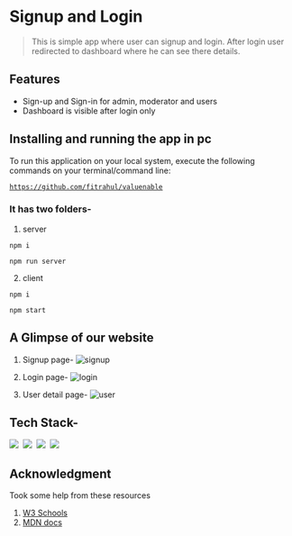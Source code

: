 # Signup and Login

> This is simple app where user can signup and login. After login user redirected to dashboard where he can see there details.

## Features

- Sign-up and Sign-in for admin, moderator and users
- Dashboard is visible after login only

## Installing and running the app in pc

<!-- <hr> -->
To run this application on your local system, execute the following commands on your terminal/command line:

<code>https://github.com/fitrahul/valuenable</code>

  ### It has two folders-
  
  1. server

  <code>npm i</code> 
  
  <code>npm run server</code> 
  
  2. client

  <code>npm i</code>

  <code>npm start</code>
  
## A Glimpse of our website

1. Signup page-
![signup](https://user-images.githubusercontent.com/87421972/155700235-bfb4028c-e62a-4b62-adfb-0194c9486153.png)

2. Login page-
![login](https://user-images.githubusercontent.com/87421972/155700283-8d60b170-0ec9-4da6-9e60-566710c3b58d.png)

3. User detail page-
![user](https://user-images.githubusercontent.com/87421972/155700368-1524fa75-9b89-41e7-96cd-be04d1375d65.png)


  ## Tech Stack-

<img src="https://img.shields.io/badge/CSS3-1572B6?&style=for-the-badge&logo=css3&logoColor=white" />&nbsp;&nbsp;<img src="https://img.shields.io/badge/JavaScript-F7DF1E?style=for-the-badge&logo=javascript&logoColor=black" />&nbsp;&nbsp;<img src="https://img.shields.io/badge/npm-CB3837?style=for-the-badge&logo=npm&logoColor=white" />&nbsp;&nbsp;<img src="https://img.shields.io/badge/React-20232A?style=for-the-badge&logo=react&logoColor=61DAFB" />&nbsp;&nbsp;


## Acknowledgment
Took some help from these resources 
1) [W3 Schools](https://www.w3schools.com)
2) [MDN docs](https://developer.mozilla.org/en-US/)
